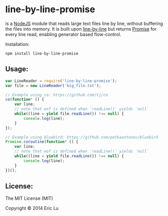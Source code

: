 # line-by-line-promise

is a [NodeJS](http://nodejs.org/) module that reads large text files line by line, without buffering the files into memory. It is built upon [line-by-line](https://github.com/RustyMarvin/line-by-line) but returns [Promise](https://www.promisejs.org/) for every line read, enabling generator based flow-control.

Installation:

    npm install line-by-line-promise


## Usage:

```javascript
var LineReader = require('line-by-line-promise');
var file = new LineReader('big_file.txt');

// Example using co: https://github.com/tj/co
co(function* () {
    var line;
    // note that eof is defined when `readLine()` yields `null`
    while((line = yield file.readLine()) !== null) {
        console.log(line);
    }
});

// Example using bluebird: https://github.com/petkaantonov/bluebird
Promise.coroutine(function* () {
    var line;
    // note that eof is defined when `readLine()` yields `null`
    while((line = yield file.readLine()) !== null) {
        console.log(line);
    }
})();
```

## License:

The MIT License (MIT)

Copyright © 2014 Eric Lu
